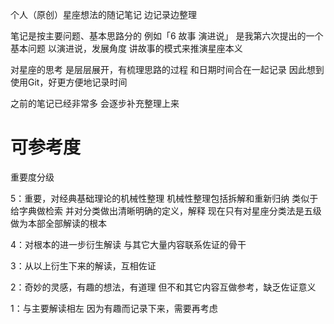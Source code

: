 个人（原创）星座想法的随记笔记
边记录边整理

笔记是按主要问题、基本思路分的
例如「6 故事 演进说」
是我第六次提出的一个基本问题
以演进说，发展角度
讲故事的模式来推演星座本义

对星座的思考
是层层展开，有梳理思路的过程
和日期时间合在一起记录
因此想到使用Git，好更方便地记录时间

之前的笔记已经非常多
会逐步补充整理上来

# 可参考度
重要度分级

5：重要，对经典基础理论的机械性整理
机械性整理包括拆解和重新归纳
类似于给字典做检索
并对分类做出清晰明确的定义，解释
现在只有对星座分类法是五级
做为本部全部解读的根本

4：对根本的进一步衍生解读
与其它大量内容联系佐证的骨干

3：从以上衍生下来的解读，互相佐证

2：奇妙的灵感，有趣的想法，有道理
但不和其它内容互做参考，缺乏佐证意义

1：与主要解读相左
因为有趣而记录下来，需要再考虑
